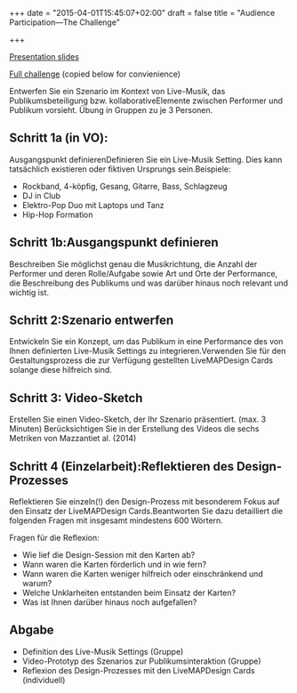 +++
date = "2015-04-01T15:45:07+02:00"
draft = false
title = "Audience Participation―The Challenge"

+++

[Presentation slides](https://owncloud.tuwien.ac.at/public.php?service=files&t=5b07f0b690f75bfcfe34b84be1b9cd5c&download)

[Full challenge](https://owncloud.tuwien.ac.at/public.php?service=files&t=9123d3c40e9d88a17fdc3253234d06ce&download)  (copied below for convienience)

Entwerfen Sie ein Szenario im Kontext von Live-Musik, das Publikumsbeteiligung bzw. kollaborativeElemente zwischen Performer und Publikum vorsieht. Übung in Gruppen zu je 3 Personen.

<!--more-->

## Schritt 1a (in VO):

Ausgangspunkt definierenDefinieren Sie ein Live-Musik Setting. Dies kann tatsächlich existieren oder fiktiven Ursprungs sein.Beispiele:

* Rockband, 4-köpfig, Gesang, Gitarre, Bass, Schlagzeug
* DJ in Club
* Elektro-Pop Duo mit Laptops und Tanz
* Hip-Hop Formation

## Schritt 1b:Ausgangspunkt definieren

Beschreiben Sie möglichst genau die Musikrichtung, die Anzahl der Performer und deren Rolle/Aufgabe sowie Art und Orte der Performance, die Beschreibung des Publikums und was darüber hinaus noch relevant und wichtig ist.

## Schritt 2:Szenario entwerfen

Entwickeln Sie ein Konzept, um das Publikum in eine Performance des von Ihnen definierten Live-Musik Settings zu integrieren.Verwenden Sie für den Gestaltungsprozess die zur Verfügung gestellten LiveMAPDesign Cards solange diese hilfreich sind.

## Schritt 3: Video-Sketch

Erstellen Sie einen Video-Sketch, der Ihr Szenario präsentiert. (max. 3 Minuten) Berücksichtigen Sie in der Erstellung des Videos die sechs Metriken von Mazzantiet al. (2014)

## Schritt 4 (Einzelarbeit):Reflektieren des Design-Prozesses

Reflektieren Sie einzeln(!) den Design-Prozess mit besonderem Fokus auf den Einsatz der LiveMAPDesign Cards.Beantworten Sie dazu detailliert die folgenden Fragen mit insgesamt mindestens 600 Wörtern.

Fragen für die Reflexion:

* Wie lief die Design-Session mit den Karten ab?
* Wann waren die Karten förderlich und in wie fern?
* Wann waren die Karten weniger hilfreich oder einschränkend und warum?
* Welche Unklarheiten entstanden beim Einsatz der Karten?
* Was ist Ihnen darüber hinaus noch aufgefallen?

## Abgabe

* Definition des Live-Musik Settings (Gruppe)
* Video-Prototyp des Szenarios zur Publikumsinteraktion (Gruppe)
* Reflexion des Design-Prozesses mit den LiveMAPDesign Cards (individuell)
